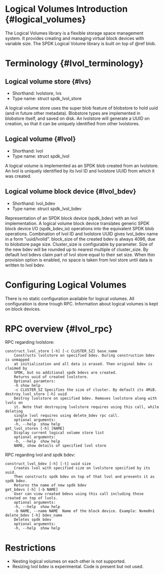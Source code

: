 # Logical Volumes Introduction {#logical_volumes}

The Logical Volumes library is a flexible storage space management system. It provides creating and managing virtual block devices with variable size. The SPDK Logical Volume library is built on top of @ref blob.

# Terminology {#lvol_terminology}

## Logical volume store {#lvs}

* Shorthand:  lvolstore, lvs
* Type name:  struct spdk_lvol_store

A logical volume store uses the super blob feature of blobstore to hold uuid (and in future other metadata). Blobstore types are implemented in blobstore itself, and saved on disk. An lvolstore will generate a UUID on creation, so that it can be uniquely identified from other lvolstores.

## Logical volume {#lvol}

* Shorthand: lvol
* Type name: struct spdk_lvol

A logical volume is implemented as an SPDK blob created from an lvolstore. An lvol is uniquely identified by its lvol ID and lvolstore UUID from which it was created.

## Logical volume block device {#lvol_bdev}

* Shorthand: lvol_bdev
* Type name: struct spdk_lvol_bdev

Representation of an SPDK block device (spdk_bdev) with an lvol implementation.
A logical volume block device translates generic SPDK block device I/O (spdk_bdev_io) operations into the equivalent SPDK blob operations. Combination of lvol ID and lvolstore UUID gives lvol_bdev name in a form "uuid/lvolid". block_size of the created bdev is always 4096, due to blobstore page size. Cluster_size is configurable by parameter.
Size of the new bdev will be rounded up to nearest multiple of cluster_size.
By default lvol bdevs claim part of lvol store equal to their set size. When thin provision option is enabled, no space is taken from lvol store until data is written to lvol bdev.

# Configuring Logical Volumes

There is no static configuration available for logical volumes. All configuration is done trough RPC. Information about logical volumes is kept on block devices.

# RPC overview {#lvol_rpc}

RPC regarding lvolstore:

```
construct_lvol_store [-h] [-c CLUSTER_SZ] base_name
    Constructs lvolstore on specified bdev. During construction bdev is unmapped
    at initialization and all data is erased. Then original bdev is claimed by
    SPDK, but no additional spdk bdevs are created.
    Returns uuid of created lvolstore.
    Optional paramters:
    -h show help
    -c CLUSTER_SZ Specifies the size of cluster. By default its 4MiB.
destroy_lvol_store [-h] uuid
    Destroy lvolstore on specified bdev. Removes lvolstore along with lvols on
    it. Note that destroying lvolstore requires using this call, while deleting
    single lvol requires using delete_bdev rpc call.
    optional arguments:
    -h, --help  show help
get_lvol_stores [-h] [NAME]
    Display current logical volume store list
    optional arguments:
    -h, --help  show help
    NAME, show details of specified lvol store
```

RPC regarding lvol and spdk bdev:

```
construct_lvol_bdev [-h] [-t] uuid size
    Creates lvol with specified size on lvolstore specified by its uuid.
    Then constructs spdk bdev on top of that lvol and presents it as spdk bdev.
    Returns the name of new spdk bdev
get_bdevs [-h] [-b NAME]
    User can view created bdevs using this call including those created on top of lvols.
    optional arguments:
    -h, --help  show help
    -b NAME, --name NAME  Name of the block device. Example: Nvme0n1
delete_bdev [-h] bdev_name
    Deletes spdk bdev
    optional arguments:
    -h, --help  show help
```

# Restrictions

- Nesting logical volumes on each other is not supported.
- Resizing lvol bdev is experimental. Code is present but not used.
